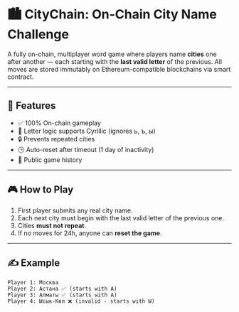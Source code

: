 # 🏙️ CityChain: On-Chain City Name Challenge

A fully on-chain, multiplayer word game where players name **cities** one after another — each starting with the **last valid letter** of the previous. All moves are stored immutably on Ethereum-compatible blockchains via smart contract.

---

## 🚀 Features

- ✅ 100% On-chain gameplay
- 🧠 Letter logic supports Cyrillic (ignores ь, ъ, ы)
- 🔒 Prevents repeated cities
- 🕒 Auto-reset after timeout (1 day of inactivity)
- 📜 Public game history 

---

## 🎮 How to Play

1. First player submits any real city name.
2. Each next city must begin with the last valid letter of the previous one.
3. Cities **must not repeat**.
4. If no moves for 24h, anyone can **reset the game**.

---

## ✍️ Example

```text
Player 1: Москва
Player 2: Астана ✅ (starts with А)
Player 3: Алматы ✅ (starts with А)
Player 4: Ысык-Көл ❌ (invalid - starts with Ы)
